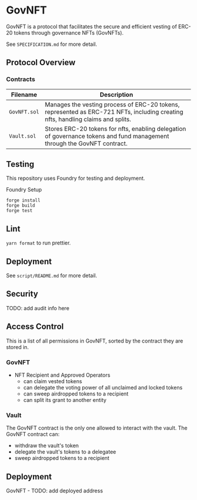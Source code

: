 # GovNFT

GovNFT is a protocol that facilitates the secure and efficient vesting of ERC-20 tokens through governance NFTs (GovNFTs).

See `SPECIFICATION.md` for more detail.

## Protocol Overview

### Contracts

| Filename     | Description                                                                                                                     |
| ------------ | ------------------------------------------------------------------------------------------------------------------------------- |
| `GovNFT.sol` | Manages the vesting process of ERC-20 tokens, represented as ERC-721 NFTs, including creating nfts, handling claims and splits. |
| `Vault.sol`  | Stores ERC-20 tokens for nfts, enabling delegation of governance tokens and fund management through the GovNFT contract.        |

## Testing

This repository uses Foundry for testing and deployment.

Foundry Setup

```
forge install
forge build
forge test
```

## Lint

`yarn format` to run prettier.

## Deployment

See `script/README.md` for more detail.

## Security

TODO: add audit info here

## Access Control

This is a list of all permissions in GovNFT, sorted by the contract they are stored in.

### GovNFT

- NFT Recipient and Approved Operators
  - can claim vested tokens
  - can delegate the voting power of all unclaimed and locked tokens
  - can sweep airdropped tokens to a recipient
  - can split its grant to another entity

### Vault

The GovNFT contract is the only one allowed to interact with the vault.
The GovNFT contract can:

- withdraw the vault's token
- delegate the vault's tokens to a delegatee
- sweep airdropped tokens to a recipient

## Deployment

GovNFT - TODO: add deployed address
